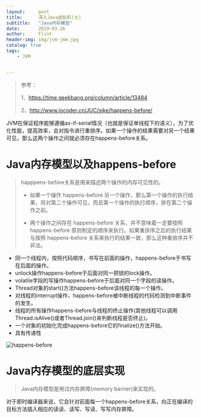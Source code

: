 ```yaml
---
layout:     post
title:      深入Java虚拟机(七)
subtitle:   "Java内存模型"
date:       2019-03-26
author:     Flint
header-img: img/jvm-jmm.jpg
catalog: true
tags:
    - JVM


---
```


> 

> 参考：
>
> 1、<https://time.geekbang.org/column/article/13484>
>
> 2、<http://www.iocoder.cn/JUC/sike/happens-before/>



JVM在保证程序能够遵循as-if-serial情况（也就是保证单线程下的语义），为了优化性能，提高效率，会对指令进行重排序。如果一个操作的结果需要对另一个结果可见，那么这两个操作之间就必须存在happens-before关系。

# Java内存模型以及happens-before

> happpens-before关系是用来描述两个操作的内存可见性的。
>
> - 如果一个操作 happens-before 另一个操作，那么第一个操作的执行结果，将对第二个操作可见，而且第一个操作的执行顺序，排在第二个操作之前。
>
> - 两个操作之间存在 happens-before 关系，并不意味着一定要按照 happens-before 原则制定的顺序来执行。如果重排序之后的执行结果与按照 happens-before 关系来执行的结果一致，那么这种重排序并不非法。

- 同一个线程内，按照代码顺序，书写在前面的操作，happens-before于书写在后面的操作。
- unlock操作happens-before于后面对同一把锁的lock操作。
- volatile字段的写操作happens-before于后面对同一个字段的读操作。
- Thread对象的start()方法happens-before该线程的每一个操作。
- 对线程的interrupt操作，happens-before被中断线程的代码检测到中断事件的发生。
- 线程的所有操作happens-before与线程的终止操作(其他线程可以调用Thread.isAlive()或者Thread.join()来判断线程是否终止)。
- 一个对象的初始化完成happens-before它的finalize()方法开始。
- 具有传递性

![happens-before](<https://gitee.com/chenssy/blog-home/raw/master/image/sijava/201812083001.png>)

# Java内存模型的底层实现

> Java内存模型是用过内存屏障(memory barrier)来实现的。

对于即时编译器来说，它会针对前面每一个happens-before关系，向正在编译的目标方法插入相应的读读、读写、写读、写写内存屏障。

